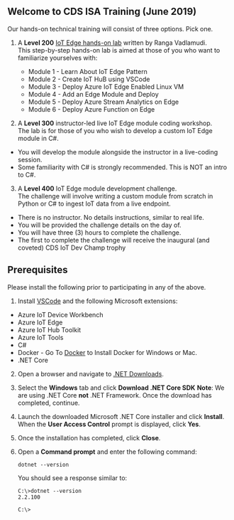 ## Welcome to CDS ISA Training (June 2019)

Our hands-on technical training will consist of three options. Pick one.

1. A **Level 200** [IoT Edge hands-on lab](https://github.com/rangv/azureiotedgelab) written by Ranga Vadlamudi.  
 This step-by-step hands-on lab is aimed at those of you who want to familiarize yourselves with:
    * Module 1 - Learn About IoT Edge Pattern
    * Module 2 - Create IoT HuB using VSCode
    * Module 3 - Deploy Azure IoT Edge Enabled Linux VM
    * Module 4 - Add an Edge Module and Deploy
    * Module 5 - Deploy Azure Stream Analytics on Edge
    * Module 6 - Deploy Azure Function on Edge
  
2. A **Level 300** instructor-led live IoT Edge module coding workshop.  
 The lab is for those of you who wish to develop a custom IoT Edge module in C#.
  * You will develop the module alongside the instructor in a live-coding session. 
  * Some familiarity with C# is strongly recommended. This is NOT an intro to C#.
  
3. A **Level 400** IoT Edge module development challenge.  
 The challenge will involve writing a custom module from scratch in Python or C# to ingest IoT data from a live endpoint.
  * There is no instructor. No details instructions, similar to real life.
  * You will be provided the challenge details on the day of.
  * You will have three (3) hours to complete the challenge.
  * The first to complete the challenge will receive the inaugural (and coveted) CDS IoT Dev Champ trophy

## Prerequisites

Please install the following prior to participating in any of the above.

1. Install [VSCode](https://code.visualstudio.com/) and the following Microsoft extensions:
  * Azure IoT Device Workbench
  * Azure IoT Edge
  * Azure IoT Hub Toolkit
  * Azure IoT Tools
  * C#
  * Docker - Go To [Docker](https://docs.docker.com/install/) to Install Docker for Windows or Mac. 
  * .NET Core
2. Open a browser and navigate to [.NET Downloads](https://dotnet.microsoft.com/download).
3. Select the **Windows** tab and click **Download .NET Core SDK**
    **Note**: We are using .NET Core **not** .NET Framework.
    Once the download has completed, continue.
4. Launch the downloaded Microsoft .NET Core installer and click **Install**.
    When the **User Access Control** prompt is displayed, click **Yes**.
5. Once the installation has completed, click **Close**.
6. Open a **Command prompt** and enter the following command:

    ```script
    dotnet --version
    ```

    You should see a response similar to:

    ```script
    C:\>dotnet --version
    2.2.100

    C:\>
    ```
